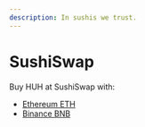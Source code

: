 ```yaml
---
description: In sushis we trust.
---
```


# SushiSwap

Buy HUH at SushiSwap with:

* [Ethereum ETH](https://app.sushi.com/swap?inputCurrency=0xbb4cdb9cbd36b01bd1cbaebf2de08d9173bc095c\&outputCurrency=0xc15e89f2149bCC0cBd5FB204C9e77fe878f1e9b2)
* [Binance BNB](https://app.sushi.com/swap?inputCurrency=0x2170ed0880ac9a755fd29b2688956bd959f933f8\&outputCurrency=0xc15e89f2149bCC0cBd5FB204C9e77fe878f1e9b2)
